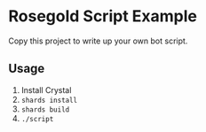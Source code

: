 # Rosegold Script Example

Copy this project to write up your own bot script.

## Usage

1. Install Crystal
1. `shards install`
1. `shards build`
1. `./script`
